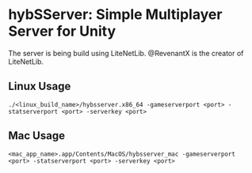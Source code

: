 # hybSServer: Simple Multiplayer Server for Unity

The server is being build using LiteNetLib. @RevenantX is the creator of LiteNetLib.

## Linux Usage

```
./<linux_build_name>/hybsserver.x86_64 -gameserverport <port> -statserverport <port> -serverkey <port>
``` 

## Mac Usage

```
<mac_app_name>.app/Contents/MacOS/hybsserver_mac -gameserverport <port> -statserverport <port> -serverkey <port>
``` 